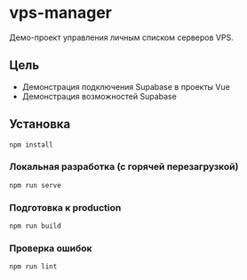 # vps-manager
Демо-проект управления личным списком серверов VPS. 

## Цель
- Демонстрация подключения Supabase в проекты Vue
- Демонстрация возможностей Supabase

## Установка
```
npm install
```

### Локальная разработка (с горячей перезагрузкой)
```
npm run serve
```

### Подготовка к production
```
npm run build
```

### Проверка ошибок
```
npm run lint
```
